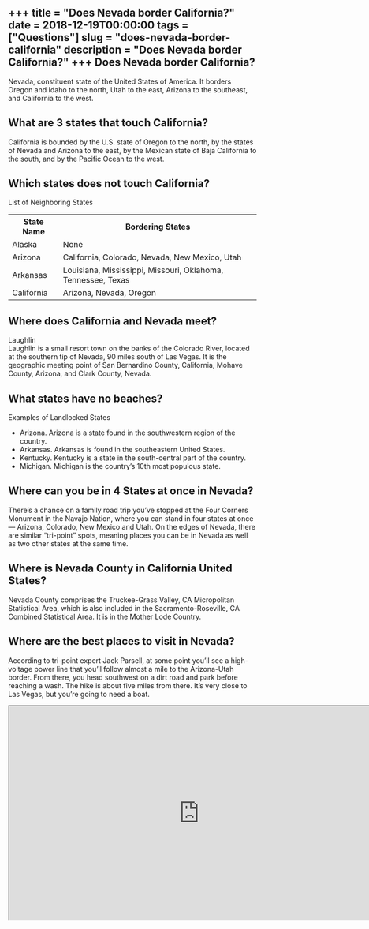 +++
title = "Does Nevada border California?"
date = 2018-12-19T00:00:00
tags = ["Questions"]
slug = "does-nevada-border-california"
description = "Does Nevada border California?"
+++
Does Nevada border California?
------------------------------

Nevada, constituent state of the United States of America. It borders Oregon and Idaho to the north, Utah to the east, Arizona to the southeast, and California to the west.

What are 3 states that touch California?
----------------------------------------

California is bounded by the U.S. state of Oregon to the north, by the states of Nevada and Arizona to the east, by the Mexican state of Baja California to the south, and by the Pacific Ocean to the west.

Which states does not touch California?
---------------------------------------

List of Neighboring States

<table><tr><th>State Name</th><th>Bordering States</th></tr><tr><td>Alaska</td><td>None</td></tr><tr><td>Arizona</td><td>California, Colorado, Nevada, New Mexico, Utah</td></tr><tr><td>Arkansas</td><td>Louisiana, Mississippi, Missouri, Oklahoma, Tennessee, Texas</td></tr><tr><td>California</td><td>Arizona, Nevada, Oregon</td></tr></table>

Where does California and Nevada meet?
--------------------------------------

Laughlin  
Laughlin is a small resort town on the banks of the Colorado River, located at the southern tip of Nevada, 90 miles south of Las Vegas. It is the geographic meeting point of San Bernardino County, California, Mohave County, Arizona, and Clark County, Nevada.

What states have no beaches?
----------------------------

Examples of Landlocked States

- Arizona. Arizona is a state found in the southwestern region of the country.
- Arkansas. Arkansas is found in the southeastern United States.
- Kentucky. Kentucky is a state in the south-central part of the country.
- Michigan. Michigan is the country’s 10th most populous state.

Where can you be in 4 States at once in Nevada?
-----------------------------------------------

There’s a chance on a family road trip you’ve stopped at the Four Corners Monument in the Navajo Nation, where you can stand in four states at once — Arizona, Colorado, New Mexico and Utah. On the edges of Nevada, there are similar “tri-point” spots, meaning places you can be in Nevada as well as two other states at the same time.

Where is Nevada County in California United States?
---------------------------------------------------

Nevada County comprises the Truckee-Grass Valley, CA Micropolitan Statistical Area, which is also included in the Sacramento-Roseville, CA Combined Statistical Area. It is in the Mother Lode Country.

Where are the best places to visit in Nevada?
---------------------------------------------

According to tri-point expert Jack Parsell, at some point you’ll see a high-voltage power line that you’ll follow almost a mile to the Arizona-Utah border. From there, you head southwest on a dirt road and park before reaching a wash. The hike is about five miles from there. It’s very close to Las Vegas, but you’re going to need a boat.

<iframe allow="accelerometer; autoplay; clipboard-write; encrypted-media; gyroscope; picture-in-picture" allowfullscreen="" class="__youtube_prefs__  epyt-is-override  no-lazyload" data-no-lazy="1" data-origheight="433" data-origwidth="770" data-skipgform_ajax_framebjll="" height="433" id="_ytid_66141" loading="lazy" src="https://www.youtube.com/embed/agL59nLBAqk?enablejsapi=1&autoplay=0&cc_load_policy=0&cc_lang_pref=&iv_load_policy=1&loop=0&modestbranding=0&rel=1&fs=1&playsinline=0&autohide=2&theme=dark&color=red&controls=1&" title="YouTube player" width="770"></iframe>